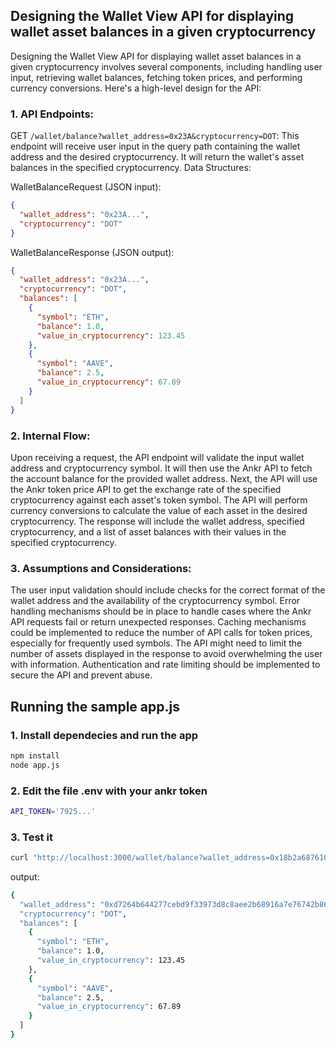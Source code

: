 ## Designing the Wallet View API for displaying wallet asset balances in a given cryptocurrency


Designing the Wallet View API for displaying wallet asset balances in a given cryptocurrency involves several components, including handling user input, retrieving wallet balances, fetching token prices, and performing currency conversions. Here's a high-level design for the API:

### 1. API Endpoints:

GET `/wallet/balance?wallet_address=0x23A&cryptocurrency=DOT`: This endpoint will receive user input in the query path containing the wallet address and the desired cryptocurrency. It will return the wallet's asset balances in the specified cryptocurrency.
Data Structures:

WalletBalanceRequest (JSON input):

```json
{
  "wallet_address": "0x23A...",
  "cryptocurrency": "DOT"
}
```

WalletBalanceResponse (JSON output):

```json
{
  "wallet_address": "0x23A...",
  "cryptocurrency": "DOT",
  "balances": [
    {
      "symbol": "ETH",
      "balance": 1.0,
      "value_in_cryptocurrency": 123.45
    },
    {
      "symbol": "AAVE",
      "balance": 2.5,
      "value_in_cryptocurrency": 67.89
    }
  ]
}
```

### 2. Internal Flow:

Upon receiving a request, the API endpoint will validate the input wallet address and cryptocurrency symbol.
It will then use the Ankr API to fetch the account balance for the provided wallet address.
Next, the API will use the Ankr token price API to get the exchange rate of the specified cryptocurrency against each asset's token symbol.
The API will perform currency conversions to calculate the value of each asset in the desired cryptocurrency.
The response will include the wallet address, specified cryptocurrency, and a list of asset balances with their values in the specified cryptocurrency.

### 3. Assumptions and Considerations:

The user input validation should include checks for the correct format of the wallet address and the availability of the cryptocurrency symbol.
Error handling mechanisms should be in place to handle cases where the Ankr API requests fail or return unexpected responses.
Caching mechanisms could be implemented to reduce the number of API calls for token prices, especially for frequently used symbols.
The API might need to limit the number of assets displayed in the response to avoid overwhelming the user with information.
Authentication and rate limiting should be implemented to secure the API and prevent abuse.

## Running the sample app.js

### 1. Install dependecies and run the app
```bash
npm install
node app.js
```
### 2. Edit the file .env with your ankr token
```bash
API_TOKEN='7925...'
```

### 3. Test it
```bash
curl "http://localhost:3000/wallet/balance?wallet_address=0x18b2a687610328590bc8f2e5fedde3b582a49cda&cryptocurrency=DOT"
```

output:
```bash
{
  "wallet_address": "0xd7264b644277cebd9f33973d8c8aee2b68916a7e76742b86e68bc02348e50cec",
  "cryptocurrency": "DOT",
  "balances": [
    {
      "symbol": "ETH",
      "balance": 1.0,
      "value_in_cryptocurrency": 123.45
    },
    {
      "symbol": "AAVE",
      "balance": 2.5,
      "value_in_cryptocurrency": 67.89
    }
  ]
}
```


